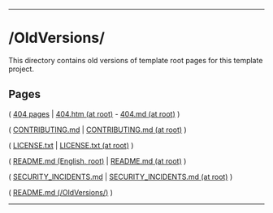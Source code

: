 
***

# /OldVersions/

This directory contains old versions of template root pages for this template project.

## Pages

( [404 pages](/OldVersions/404/) | [404.htm (at root)](/404.htm) - [404.md (at root)](/404.md) )

( [CONTRIBUTING.md](/OldVersions/CONTRIBUTING/) | [CONTRIBUTING.md (at root)](/CONTRIBUTING.md) )

( [LICENSE.txt](/OldVersions/LICENSE/GPL3/) | [LICENSE.txt (at root)](/LICENSE.txt) )

( [README.md (English, root)](/OldVersions/README/English/1/) | [README.md (at root)](/README.md) )

( [SECURITY_INCIDENTS.md](/OldVersions/SECURITY_INCIDENTS/1/1-100/) | [SECURITY_INCIDENTS.md (at root)](/SECURITY_INCIDENTS.md) )

( [README.md (/OldVersions/)](/OldVersions/README_OLDVERSIONS/1/1-100/) )

***
